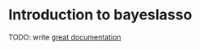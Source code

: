 # Introduction to bayeslasso

TODO: write [great documentation](http://jacobian.org/writing/what-to-write/)
